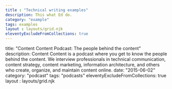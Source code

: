 ```yaml
---
title : "Technical writing examples"
description: This what Ed do.
category: "example"
tags: examples
layout : layouts/grid.njk
eleventyExcludeFromCollections: true
---
```


title: "Content Content Podcast: The people behind the content"
description: Content Content is a podcast where you get to know the people behind the content. We interview professionals in technical communication, content strategy, content marketing, information architecture, and others who create, organize, and maintain content online.
date: "2015-06-02"
category: "podcast"
tags: "podcasts"
eleventyExcludeFromCollections: true
layout : layouts/grid.njk
